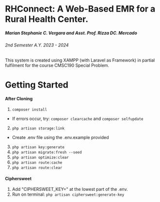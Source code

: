 # RHConnect: A Web-Based EMR for a Rural Health Center.
##### Marian Stephanie C. Vergara and Asst. Prof. Rizza DC. Mercado
###### 2nd Semester A.Y. 2023 - 2024
This system is created using XAMPP (with Laravel as Framework) in partial fulfilment for the course CMSC190 Special Problem.

# Getting Started
#### After Cloning
1. ```composer install ```
- If errors occur, try:
``` composer clearcache ``` and ``` composer selfupdate ```
2. ``` php artisan storage:link ```
- Create .env file using the .env.example provided
3. ``` php artisan key:generate ```
4. ``` php artisan migrate:fresh --seed ```
5. ``` php artisan optimize:clear ```
6. ``` php artisan route:cache ```
7. ``` php artisan route:clear ```

#### Ciphersweet
1. Add "CIPHERSWEET_KEY=" at the lowest part of the .env.
2. Run on terminal: ``` php artisan ciphersweet:generate-key ```


